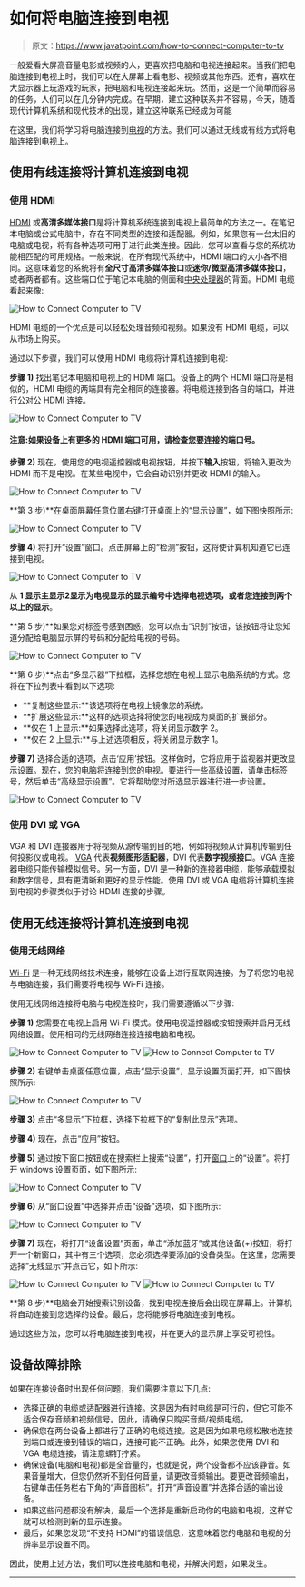 # 如何将电脑连接到电视

> 原文：<https://www.javatpoint.com/how-to-connect-computer-to-tv>

一般爱看大屏高音量电影或视频的人，更喜欢把电脑和电视连接起来。当我们把电脑连接到电视上时，我们可以在大屏幕上看电影、视频或其他东西。还有，喜欢在大显示器上玩游戏的玩家，把电脑和电视连接起来玩。然而，这是一个简单而容易的任务，人们可以在几分钟内完成。在早期，建立这种联系并不容易，今天，随着现代计算机系统和现代技术的出现，建立这种联系已经成为可能

在这里，我们将学习将电脑连接到[电视](https://www.javatpoint.com/android-tv)的方法。我们可以通过无线或有线方式将电脑连接到电视上。

## 使用有线连接将计算机连接到电视

### 使用 HDMI

[HDMI](https://www.javatpoint.com/hdmi-full-form) 或**高清多媒体接口**是将计算机系统连接到电视上最简单的方法之一。在笔记本电脑或台式电脑中，存在不同类型的连接和适配器。例如，如果您有一台太旧的电脑或电视，将有各种选项可用于进行此类连接。因此，您可以查看与您的系统功能相匹配的可用规格。一般来说，在所有现代系统中，HDMI 端口的大小各不相同。这意味着您的系统将有**全尺寸高清多媒体接口**或**迷你/微型高清多媒体接口**，或者两者都有。这些端口位于笔记本电脑的侧面和[中央处理器](https://www.javatpoint.com/central-processing-unit)的背面。HDMI 电缆看起来像:

![How to Connect Computer to TV](img/56c312d1906467b8515c9b88bf9bcc42.png)

HDMI 电缆的一个优点是可以轻松处理音频和视频。如果没有 HDMI 电缆，可以从市场上购买。

通过以下步骤，我们可以使用 HDMI 电缆将计算机连接到电视:

**步骤 1)** 找出笔记本电脑和电视上的 HDMI 端口。设备上的两个 HDMI 端口将是相似的，HDMI 电缆的两端具有完全相同的连接器。将电缆连接到各自的端口，并进行公对公 HDMI 连接。

![How to Connect Computer to TV](img/5f63f251ae69d3c285f58d0bc31208c1.png)

#### 注意:如果设备上有更多的 HDMI 端口可用，请检查您要连接的端口号。

**步骤 2)** 现在，使用您的电视遥控器或电视按钮，并按下**输入**按钮，将输入更改为 HDMI 而不是电视。在某些电视中，它会自动识别并更改 HDMI 的输入。

![How to Connect Computer to TV](img/7323d1efa3850e1d68563e3797daff6e.png)

**第 3 步)**在桌面屏幕任意位置右键打开桌面上的“显示设置”，如下图快照所示:

![How to Connect Computer to TV](img/cfe308e52601a9a72855bf4c2325934e.png)

**步骤 4)** 将打开“设置”窗口。点击屏幕上的“检测”按钮，这将使计算机知道它已连接到电视。

![How to Connect Computer to TV](img/10bd0db0ba315e44769bf1cff7cb0384.png)

从 **1 显示主显示****2****显示为电视显示的显示编号中选择电视选项，或者您连接到两个以上的显示**。

**第 5 步)**如果您对标签号感到困惑，您可以点击“识别”按钮，该按钮将让您知道分配给电脑显示屏的号码和分配给电视的号码。

![How to Connect Computer to TV](img/099bf5aae5d2e6ffae03b18a50a2518c.png)

**第 6 步)**点击“多显示器”下拉框，选择您想在电视上显示电脑系统的方式。您将在下拉列表中看到以下选项:

*   **复制这些显示:**该选项将在电视上镜像您的系统。
*   **扩展这些显示:**这样的选项选择将使您的电视成为桌面的扩展部分。
*   **仅在 1 上显示:**如果选择此选项，将关闭显示数字 2。
*   **仅在 2 上显示:**与上述选项相反，将关闭显示数字 1。

**步骤 7)** 选择合适的选项，点击‘应用’按钮。这样做时，它将应用于监视器并更改显示设置。现在，您的电脑将连接到您的电视。要进行一些高级设置，请单击标签号，然后单击“高级显示设置”。它将帮助您对所选显示器进行进一步设置。

![How to Connect Computer to TV](img/d5b7a4745a1d5dc54fd0a7ec51213fbe.png)

### 使用 DVI 或 VGA

VGA 和 DVI 连接器用于将视频从源传输到目的地，例如将视频从计算机传输到任何投影仪或电视。 [VGA](https://www.javatpoint.com/vga-full-form) 代表**视频图形适配器**，DVI 代表**数字视频接口**。VGA 连接器电缆只能传输模拟信号。另一方面，DVI 是一种新的连接器电缆，能够承载模拟和数字信号，具有更清晰和更好的显示性能。使用 DVI 或 VGA 电缆将计算机连接到电视的步骤类似于讨论 HDMI 连接的步骤。

## 使用无线连接将计算机连接到电视

### 使用无线网络

[Wi-Fi](https://www.javatpoint.com/wifi-full-form) 是一种无线网络技术连接，能够在设备上进行互联网连接。为了将您的电视与电脑连接，我们需要将电视与 Wi-Fi 连接。

使用无线网络连接将电脑与电视连接时，我们需要遵循以下步骤:

**步骤 1)** 您需要在电视上启用 Wi-Fi 模式。使用电视遥控器或按钮搜索并启用无线网络设置。使用相同的无线网络连接连接电脑和电视。

![How to Connect Computer to TV](img/d199f71b9a4e7168cc5550f835d436cd.png)
![How to Connect Computer to TV](img/4b2d9cf1ac6dcab9e743b1a8fb448597.png)

**步骤 2)** 右键单击桌面任意位置，点击“显示设置”，显示设置页面打开，如下图快照所示:

![How to Connect Computer to TV](img/a09305fd2247bc87a556739e39ae9975.png)

**步骤 3)** 点击“多显示”下拉框，选择下拉框下的“复制此显示”选项。

**步骤 4)** 现在，点击“应用”按钮。

**步骤 5)** 通过按下窗口按钮或在搜索栏上搜索“设置”，打开[窗口](https://www.javatpoint.com/windows)上的“设置”。将打开 windows 设置页面，如下图所示:

![How to Connect Computer to TV](img/18c0442da224c7a69a7a43853066b47c.png)

**步骤 6)** 从“窗口设置”中选择并点击“设备”选项，如下图所示:

![How to Connect Computer to TV](img/b100dfc17838a440d12bcf236a9a1d10.png)

**步骤 7)** 现在，将打开“设备设置”页面，单击“添加蓝牙”或其他设备(+)按钮，将打开一个新窗口，其中有三个选项，您必须选择要添加的设备类型。在这里，您需要选择“无线显示”并点击它，如下所示:

![How to Connect Computer to TV](img/f1de42ef4dbf24d0be89d0d5c9386d81.png)
![How to Connect Computer to TV](img/0760abfdd79838bce0f9bbc924d6f0bf.png)

**第 8 步)**电脑会开始搜索识别设备，找到电视连接后会出现在屏幕上。计算机将自动连接到您选择的设备。最后，您将能够将电脑连接到电视。

通过这些方法，您可以将电脑连接到电视，并在更大的显示屏上享受可视性。

## 设备故障排除

如果在连接设备时出现任何问题，我们需要注意以下几点:

*   选择正确的电缆或适配器进行连接。这是因为有时电缆是可行的，但它可能不适合保存音频和视频信号。因此，请确保只购买音频/视频电缆。
*   确保您在两台设备上都进行了正确的电缆连接。这是因为如果电缆松散地连接到端口或连接到错误的端口，连接可能不正确。此外，如果您使用 DVI 和 VGA 电缆连接，请注意螺钉拧紧。
*   确保设备(电脑和电视)都是全音量的，也就是说，两个设备都不应该静音。如果音量增大，但您仍然听不到任何音量，请更改音频输出。要更改音频输出，右键单击任务栏右下角的“声音图标”。打开“声音设置”并选择合适的输出设备。
*   如果这些问题都没有解决，最后一个选择是重新启动你的电脑和电视，这样它就可以检测到新的显示连接。
*   最后，如果您发现“不支持 HDMI”的错误信息，这意味着您的电脑和电视的分辨率显示设置不同。

因此，使用上述方法，我们可以连接电脑和电视，并解决问题，如果发生。

* * *